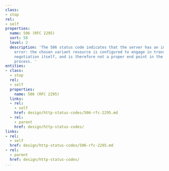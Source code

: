 ```yaml
---
class:
- stop
rel:
- self
properties:
  name: 506 (RFC 2295)
  sort: 58
  level: 2
  description: 'The 506 status code indicates that the server has an internal configuration
    error: the chosen variant resource is configured to engage in transparent content
    negotiation itself, and is therefore not a proper end point in the negotiation
    process. '
entities:
- class:
  - stop
  rel:
  - self
  properties:
    name: 506 (RFC 2295)
  links:
  - rel:
    - self
    href: design/http-status-codes/506-rfc-2295.md
  - rel:
    - parent
    href: design/http-status-codes/
links:
- rel:
  - self
  href: design/http-status-codes/506-rfc-2295.md
- rel:
  - parent
  href: design/http-status-codes/
...
```

